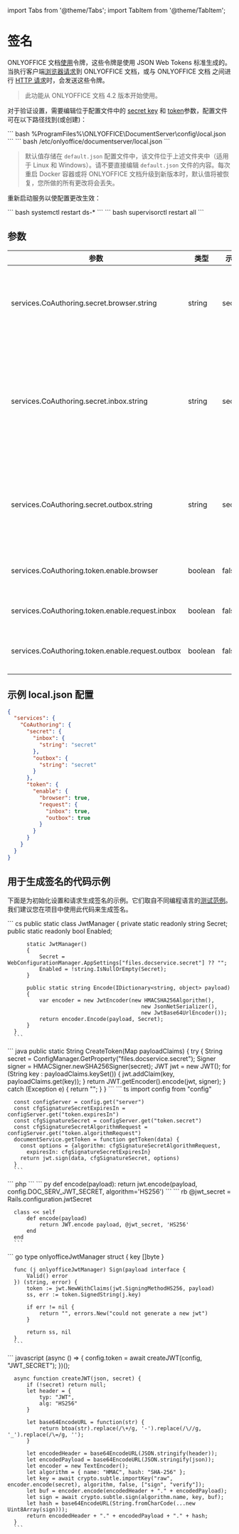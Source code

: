 ﻿import Tabs from '@theme/Tabs';
import TabItem from '@theme/TabItem';

# 签名

ONLYOFFICE 文档[使用](../../get-started/how-it-works/security.md)令牌，这些令牌是使用 JSON Web Tokens 标准生成的。当执行客户端[浏览器请求](browser.md)到 ONLYOFFICE 文档，或与 ONLYOFFICE 文档 之间进行 [HTTP 请求](request/request.md)时，会发送这些令牌。

> 此功能从 ONLYOFFICE 文档 4.2 版本开始使用。

对于验证设置，需要编辑位于配置文件中的 [secret key](https://helpcenter.onlyoffice.com/installation/docs-developer-configuring.aspx#SecretKey) 和 [token](https://helpcenter.onlyoffice.com/installation/docs-developer-configuring.aspx#Token)参数，配置文件可在以下路径找到(或创建)：

<Tabs>
  <TabItem value="windows" label="Windows">
      ``` bash
      %ProgramFiles%\ONLYOFFICE\DocumentServer\config\local.json
      ```
  </TabItem>
  <TabItem value="linux" label="Linux">
      ``` bash
      /etc/onlyoffice/documentserver/local.json
      ```
  </TabItem>
</Tabs>

> 默认值存储在 `default.json` 配置文件中，该文件位于上述文件夹中（适用于 Linux 和 Windows）。请不要直接编辑 `default.json` 文件的内容。每次重启 Docker 容器或将 ONLYOFFICE 文档升级到新版本时，默认值将被恢复，您所做的所有更改将会丢失。

重新启动服务以使配置更改生效：

<Tabs>
  <TabItem value="rpm-deb" label="RPM/DEB packages">
      ``` bash
      systemctl restart ds-*
      ```
  </TabItem>
  <TabItem value="docker" label="Docker">
      ``` bash
      supervisorctl restart all
      ```
  </TabItem>
</Tabs>

## 参数

| 参数                                        | 类型    | 示例 | 描述                                                                                                                                                                                                                                                                                                                                                                             |
| ------------------------------------------------ | ------- | ------- | --------------------------------------------------------------------------------------------------------------------------------------------------------------------------------------------------------------------------------------------------------------------------------------------------------------------------------------------------------------------------------------- |
| services.CoAuthoring.secret.browser.string       | string  | secret  | 定义用于在客户端[浏览器请求](browser.md)中生成发送到 ONLYOFFICE 文档的令牌的密钥。                                                                                                                        |
| services.CoAuthoring.secret.inbox.string         | string  | secret  | 定义用于生成[传入 HTTP 请求](request/token-in-body.md#incoming-request)中的令牌的*密钥*，这些请求带有来自**文档存储服务**到**文档命令服务**、**文档转换服务**和**文档生成服务**的命令。|
| services.CoAuthoring.secret.outbox.string        | string  | secret  | 定义 *密钥* 用以通过文档编辑服务的在 [传出 HTTP 请求](request/token-in-body.md#outgoing-requests) 到 `callbackUrl`* **地址中生成令牌**。                                                                                                                                                                                                          |
| services.CoAuthoring.token.enable.browser        | boolean | false   | 定义是否启用客户端[浏览器请求](browser.md)中的令牌。                                                                                                                                                                                                                                                                                         |
| services.CoAuthoring.token.enable.request.inbox  | boolean | false   | 定义是否启用[传入HTTP请求](request/token-in-body.md#incoming-request)中的令牌。                                                                                                                                                                                                                                                                               |
| services.CoAuthoring.token.enable.request.outbox | boolean | false   | 定义[传出HTTP请求](request/token-in-body.md#outgoing-requests) 中的令牌是否已启用。                                                                                                                                                                                                                                                                               |

## 示例 local.json 配置

``` json
{
  "services": {
    "CoAuthoring": {
      "secret": {
        "inbox": {
          "string": "secret"
        },
        "outbox": {
          "string": "secret"
        }
      },
      "token": {
        "enable": {
          "browser": true,
          "request": {
            "inbox": true,
            "outbox": true
          }
        }
      }
    }
  }
}
```

## 用于生成签名的代码示例

下面是为初始化设置和请求生成签名的示例。它们取自不同编程语言的[测试范例](../../samples/language-specific-examples/language-specific-examples.md)。我们建议您在项目中使用此代码来生成签名。

<Tabs>
  <TabItem value="csharp" label="C#">
      ``` cs
      public static class JwtManager
      {
          private static readonly string Secret;
          public static readonly bool Enabled;

          static JwtManager()
          {
              Secret = WebConfigurationManager.AppSettings["files.docservice.secret"] ?? "";
              Enabled = !string.IsNullOrEmpty(Secret);
          }

          public static string Encode(IDictionary<string, object> payload)
          {
              var encoder = new JwtEncoder(new HMACSHA256Algorithm(),
                                              new JsonNetSerializer(),
                                              new JwtBase64UrlEncoder());
              return encoder.Encode(payload, Secret);
          }
      }
      ```
  </TabItem>
  <TabItem value="java" label="Java">
      ``` java
      public static String CreateToken(Map payloadClaims)
      {
          try
          {
              String secret = ConfigManager.GetProperty("files.docservice.secret");
              Signer signer = HMACSigner.newSHA256Signer(secret);
              JWT jwt = new JWT();
              for (String key : payloadClaims.keySet())
              {
                  jwt.addClaim(key, payloadClaims.get(key));
              }
              return JWT.getEncoder().encode(jwt, signer);
          }
          catch (Exception e)
          {
              return "";
          }
      }
      ```
  </TabItem>
  <TabItem value="nodejs" label="Node.js">
      ``` ts
      import config from "config"

      const configServer = config.get("server")
      const cfgSignatureSecretExpiresIn = configServer.get("token.expiresIn")
      const cfgSignatureSecret = configServer.get("token.secret")
      const cfgSignatureSecretAlgorithmRequest = configServer.get("token.algorithmRequest")
      documentService.getToken = function getToken(data) {
        const options = {algorithm: cfgSignatureSecretAlgorithmRequest,
          expiresIn: cfgSignatureSecretExpiresIn}
        return jwt.sign(data, cfgSignatureSecret, options)
      }
      ```
  </TabItem>
  <TabItem value="php" label="PHP">
      ``` php
      <?php
      function jwtEncode($payload) {
          return \Firebase\JWT\JWT::encode($payload, $GLOBALS["DOC_SERV_JWT_SECRET"]);
      }
      ?>
      ```
  </TabItem>
  <TabItem value="python" label="Python">
      ``` py
      def encode(payload):
          return jwt.encode(payload, config.DOC_SERV_JWT_SECRET, algorithm='HS256')
      ```
  </TabItem>
  <TabItem value="ruby" label="Ruby">
      ``` rb
      @jwt_secret = Rails.configuration.jwtSecret

      class << self
          def encode(payload)
              return JWT.encode payload, @jwt_secret, 'HS256'
          end
      end
      ```
  </TabItem>
  <TabItem value="go" label="Go">
      ``` go
      type onlyofficeJwtManager struct {
          key []byte
      }

      func (j onlyofficeJwtManager) Sign(payload interface {
          Valid() error
      }) (string, error) {
          token := jwt.NewWithClaims(jwt.SigningMethodHS256, payload)
          ss, err := token.SignedString(j.key)

          if err != nil {
              return "", errors.New("could not generate a new jwt")
          }

          return ss, nil
      }
      ```
  </TabItem>
  <TabItem value="javascript" label="JavaScript">
      ``` javascript
      (async () => {
          config.token = await createJWT(config, "JWT_SECRET");
      })();

      async function createJWT(json, secret) {
          if (!secret) return null;
          let header = {
              typ: "JWT",
              alg: "HS256"
          }

          let base64EncodeURL = function(str) {
              return btoa(str).replace(/\+/g, '-').replace(/\//g, '_').replace(/\=/g, '');
          }

          let encodedHeader = base64EncodeURL(JSON.stringify(header));
          let encodedPayload = base64EncodeURL(JSON.stringify(json));
          let encoder = new TextEncoder();
          let algorithm = { name: "HMAC", hash: "SHA-256" };
          let key = await crypto.subtle.importKey("raw", encoder.encode(secret), algorithm, false, ["sign", "verify"]);
          let buf = encoder.encode(encodedHeader + "." + encodedPayload);
          let sign = await crypto.subtle.sign(algorithm.name, key, buf);
          let hash = base64EncodeURL(String.fromCharCode(...new Uint8Array(sign)));
          return encodedHeader + "." + encodedPayload + "." + hash;
      }
      ```
  </TabItem>
</Tabs>
